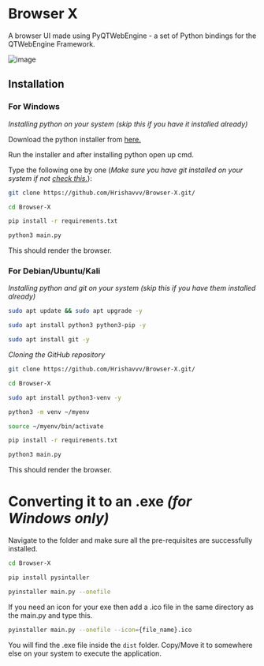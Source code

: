 # Browser X

A browser UI made using PyQTWebEngine - a set of Python bindings for the QTWebEngine Framework.

![image](https://github.com/user-attachments/assets/cd509d10-3e8b-421c-afa9-d16421640946)

## Installation 

### For Windows

_Installing python on your system (skip this if you have it installed already)_

Download the python installer from [here.](https://www.python.org/downloads/windows/)

Run the installer and after installing python open up cmd.

Type the following one by one (_Make sure you have git installed on your system if not [check this.](https://www.simplilearn.com/tutorials/git-tutorial/git-installation-on-windows)_):
```bash
git clone https://github.com/Hrishavvv/Browser-X.git/
```
```bash
cd Browser-X
```
```bash
pip install -r requirements.txt
```
```bash
python3 main.py
```

This should render the browser.

### For Debian/Ubuntu/Kali

_Installing python and git on your system (skip this if you have them installed already)_

```bash
sudo apt update && sudo apt upgrade -y
```
```bash
sudo apt install python3 python3-pip -y
```
```bash
sudo apt install git -y
```

_Cloning the GitHub repository_

```bash
git clone https://github.com/Hrishavvv/Browser-X.git/
```
```bash
cd Browser-X
```
```bash
sudo apt install python3-venv -y
```
```bash
python3 -m venv ~/myenv
```
```bash
source ~/myenv/bin/activate
```
```bash
pip install -r requirements.txt
```
```bash
python3 main.py
```

This should render the browser.


# Converting it to an .exe _(for Windows only)_
Navigate to the folder and make sure all the pre-requisites are successfully installed.
```bash
cd Browser-X 
```
```bash
pip install pysintaller
```
```bash
pyinstaller main.py --onefile
```
If you need an icon for your exe then add a .ico file in the same directory as the main.py and type this.
```bash
pyinstaller main.py --onefile --icon={file_name}.ico
```

You will find the .exe file inside the ```dist``` folder. Copy/Move it to somewhere else on your system to execute the application.

